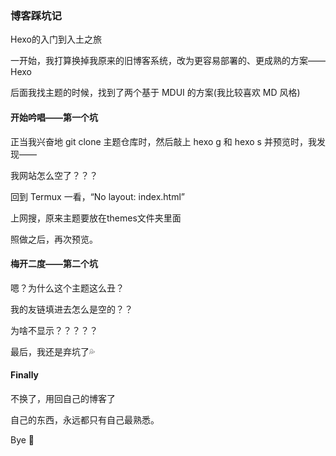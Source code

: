 ### 博客踩坑记

Hexo的入门到入土之旅

一开始，我打算换掉我原来的旧博客系统，改为更容易部署的、更成熟的方案——Hexo

后面我找主题的时候，找到了两个基于 MDUI 的方案(我比较喜欢 MD 风格)

#### 开始吟唱——第一个坑

正当我兴奋地 git clone 主题仓库时，然后敲上 hexo g 和 hexo s 并预览时，我发现——

我网站怎么空了？？？

回到 Termux 一看，“No layout: index.html”

上网搜，原来主题要放在themes文件夹里面

照做之后，再次预览。

#### 梅开二度——第二个坑

嗯？为什么这个主题这么丑？

我的友链填进去怎么是空的？？

为啥不显示？？？？？

最后，我还是弃坑了💦

#### Finally

不换了，用回自己的博客了

自己的东西，永远都只有自己最熟悉。

Bye 👋
